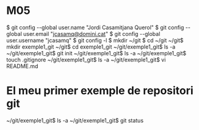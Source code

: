 # M05
$ git config --global user.name "Jordi Casamitjana Querol"
$ git config --global user.email "jcasamq@domini.cat"
$ git config --global user.username "jcasamq"
$ git config -l
$ mkdir ~/git
$ cd ~/git
~/git$ mkdir exemple1_git
~/git$ cd exemple1_git
~/git/exemple1_git$ ls -a
~/git/exemple1_git$ git init
~/git/exemple1_git$ ls -a
~/git/exemple1_git$ touch .gitignore
~/git/exemple1_git$ ls -a
~/git/exemple1_git$ vi README.md
# El meu primer exemple de repositori git
~/git/exemple1_git$ ls -a
~/git/exemple1_git$ git status
